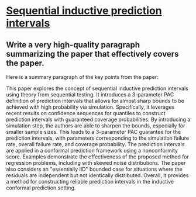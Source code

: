 # [Sequential inductive prediction intervals](https://arxiv.org/abs/2312.04950)

## Write a very high-quality paragraph summarizing the paper that effectively covers the paper.

 Here is a summary paragraph of the key points from the paper:

This paper explores the concept of sequential inductive prediction intervals using theory from sequential testing. It introduces a 3-parameter PAC definition of prediction intervals that allows for almost sharp bounds to be achieved with high probability via simulation. Specifically, it leverages recent results on confidence sequences for quantiles to construct prediction intervals with guaranteed coverage probabilities. By introducing a simulation step, the authors are able to sharpen the bounds, especially for smaller sample sizes. This leads to a 3-parameter PAC guarantee for the prediction intervals, with parameters corresponding to the simulation failure rate, overall failure rate, and coverage probability. The prediction intervals are applied in a conformal prediction framework using a nonconformity score. Examples demonstrate the effectiveness of the proposed method for regression problems, including with skewed noise distributions. The paper also considers an "essentially IID" bounded case for situations where the residuals are independent but not identically distributed. Overall, it provides a method for constructing reliable prediction intervals in the inductive conformal prediction setting.
